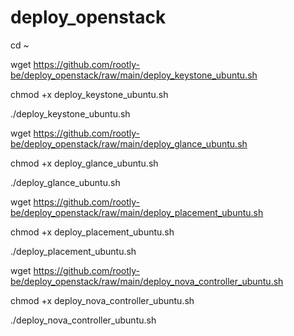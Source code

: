 # deploy_openstack
cd ~

wget https://github.com/rootly-be/deploy_openstack/raw/main/deploy_keystone_ubuntu.sh

chmod +x deploy_keystone_ubuntu.sh

./deploy_keystone_ubuntu.sh

wget https://github.com/rootly-be/deploy_openstack/raw/main/deploy_glance_ubuntu.sh

chmod +x deploy_glance_ubuntu.sh

./deploy_glance_ubuntu.sh

wget https://github.com/rootly-be/deploy_openstack/raw/main/deploy_placement_ubuntu.sh

chmod +x deploy_placement_ubuntu.sh

./deploy_placement_ubuntu.sh

wget https://github.com/rootly-be/deploy_openstack/raw/main/deploy_nova_controller_ubuntu.sh

chmod +x deploy_nova_controller_ubuntu.sh

./deploy_nova_controller_ubuntu.sh
